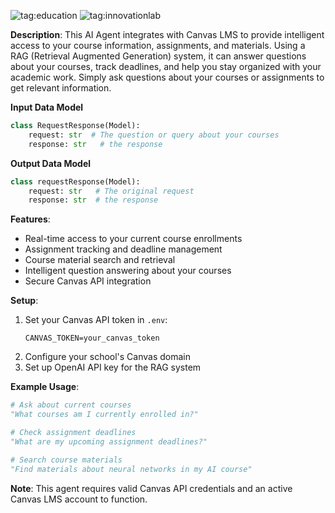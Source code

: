 ![tag:education](https://img.shields.io/badge/education-4A90E2)
![tag:innovationlab](https://img.shields.io/badge/innovationlab-3D8BD3)

**Description**: This AI Agent integrates with Canvas LMS to provide intelligent access to your course information, assignments, and materials. Using a RAG (Retrieval Augmented Generation) system, it can answer questions about your courses, track deadlines, and help you stay organized with your academic work. Simply ask questions about your courses or assignments to get relevant information.

**Input Data Model**

```python
class RequestResponse(Model):
    request: str  # The question or query about your courses
    response: str   # the response
```

**Output Data Model**

```python
class requestResponse(Model):
    request: str   # The original request
    response: str  # the response
```

**Features**:

- Real-time access to your current course enrollments
- Assignment tracking and deadline management
- Course material search and retrieval
- Intelligent question answering about your courses
- Secure Canvas API integration

**Setup**:

1. Set your Canvas API token in `.env`:
   ```
   CANVAS_TOKEN=your_canvas_token
   ```
2. Configure your school's Canvas domain
3. Set up OpenAI API key for the RAG system

**Example Usage**:

```python
# Ask about current courses
"What courses am I currently enrolled in?"

# Check assignment deadlines
"What are my upcoming assignment deadlines?"

# Search course materials
"Find materials about neural networks in my AI course"
```

**Note**: This agent requires valid Canvas API credentials and an active Canvas LMS account to function.
